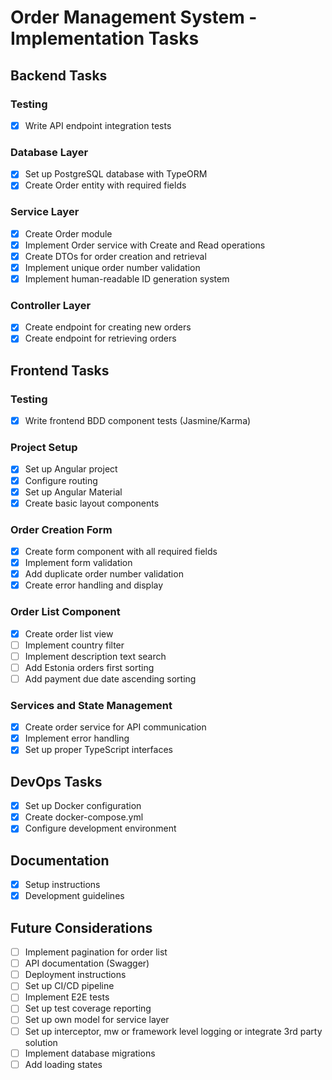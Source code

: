 # Order Management System - Implementation Tasks

## Backend Tasks

### Testing
- [x] Write API endpoint integration tests

### Database Layer
- [x] Set up PostgreSQL database with TypeORM
- [x] Create Order entity with required fields

### Service Layer
- [x] Create Order module
- [x] Implement Order service with Create and Read operations
- [x] Create DTOs for order creation and retrieval
- [x] Implement unique order number validation
- [x] Implement human-readable ID generation system

### Controller Layer
- [x] Create endpoint for creating new orders
- [x] Create endpoint for retrieving orders

## Frontend Tasks

### Testing
- [x] Write frontend BDD component tests (Jasmine/Karma)

### Project Setup
- [x] Set up Angular project
- [x] Configure routing
- [x] Set up Angular Material
- [x] Create basic layout components

### Order Creation Form
- [x] Create form component with all required fields
- [x] Implement form validation
- [x] Add duplicate order number validation
- [x] Create error handling and display

### Order List Component
- [x] Create order list view
- [ ] Implement country filter
- [ ] Implement description text search
- [ ] Add Estonia orders first sorting
- [ ] Add payment due date ascending sorting

### Services and State Management
- [x] Create order service for API communication
- [x] Implement error handling
- [x] Set up proper TypeScript interfaces

## DevOps Tasks
- [x] Set up Docker configuration
- [x] Create docker-compose.yml
- [x] Configure development environment

## Documentation
- [x] Setup instructions
- [x] Development guidelines

## Future Considerations
- [ ] Implement pagination for order list
- [ ] API documentation (Swagger)
- [ ] Deployment instructions 
- [ ] Set up CI/CD pipeline
- [ ] Implement E2E tests
- [ ] Set up test coverage reporting
- [ ] Set up own model for service layer
- [ ] Set up interceptor, mw or framework level logging or integrate 3rd party solution
- [ ] Implement database migrations
- [ ] Add loading states

